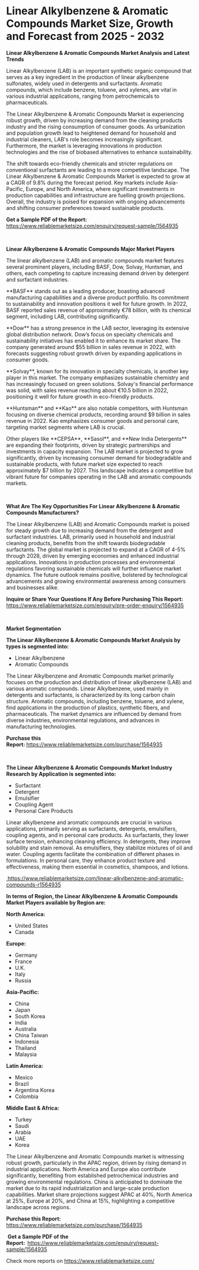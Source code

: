<p><h1>Linear Alkylbenzene & Aromatic Compounds Market Size, Growth and Forecast from 2025 - 2032</h1></p><p><strong>Linear Alkylbenzene & Aromatic Compounds Market Analysis and Latest Trends</strong></p>
<p><p>Linear Alkylbenzene (LAB) is an important synthetic organic compound that serves as a key ingredient in the production of linear alkylbenzene sulfonates, widely used in detergents and surfactants. Aromatic compounds, which include benzene, toluene, and xylenes, are vital in various industrial applications, ranging from petrochemicals to pharmaceuticals.</p><p>The Linear Alkylbenzene & Aromatic Compounds Market is experiencing robust growth, driven by increasing demand from the cleaning products industry and the rising consumption of consumer goods. As urbanization and population growth lead to heightened demand for household and industrial cleaners, LAB's role becomes increasingly significant. Furthermore, the market is leveraging innovations in production technologies and the rise of biobased alternatives to enhance sustainability.</p><p>The shift towards eco-friendly chemicals and stricter regulations on conventional surfactants are leading to a more competitive landscape. The Linear Alkylbenzene & Aromatic Compounds Market is expected to grow at a CAGR of 9.8% during the forecast period. Key markets include Asia-Pacific, Europe, and North America, where significant investments in production capabilities and infrastructure are fuelling growth projections. Overall, the industry is poised for expansion with ongoing advancements and shifting consumer preferences toward sustainable products.</p></p>
<p><strong>Get a Sample PDF of the Report:&nbsp;</strong> <a href="https://www.reliablemarketsize.com/enquiry/request-sample/1564935?utm_campaign=1991&utm_medium=2&utm_source=Github&utm_content=ia&utm_term=01022025&utm_id=linear-alkylbenzene-aromatic-compounds">https://www.reliablemarketsize.com/enquiry/request-sample/1564935</a></p>
<p>&nbsp;</p>
<p><strong>Linear Alkylbenzene & Aromatic Compounds Major Market Players</strong></p>
<p><p>The linear alkylbenzene (LAB) and aromatic compounds market features several prominent players, including BASF, Dow, Solvay, Huntsman, and others, each competing to capture increasing demand driven by detergent and surfactant industries.</p><p>**BASF** stands out as a leading producer, boasting advanced manufacturing capabilities and a diverse product portfolio. Its commitment to sustainability and innovation positions it well for future growth. In 2022, BASF reported sales revenue of approximately €78 billion, with its chemical segment, including LAB, contributing significantly.</p><p>**Dow** has a strong presence in the LAB sector, leveraging its extensive global distribution network. Dow’s focus on specialty chemicals and sustainability initiatives has enabled it to enhance its market share. The company generated around $55 billion in sales revenue in 2022, with forecasts suggesting robust growth driven by expanding applications in consumer goods.</p><p>**Solvay**, known for its innovation in specialty chemicals, is another key player in this market. The company emphasizes sustainable chemistry and has increasingly focused on green solutions. Solvay's financial performance was solid, with sales revenue reaching about €10.5 billion in 2022, positioning it well for future growth in eco-friendly products.</p><p>**Huntsman** and **Kao** are also notable competitors, with Huntsman focusing on diverse chemical products, recording around $9 billion in sales revenue in 2022. Kao emphasizes consumer goods and personal care, targeting market segments where LAB is crucial.</p><p>Other players like **CEPSA**, **Sasol**, and **New India Detergents** are expanding their footprints, driven by strategic partnerships and investments in capacity expansion. The LAB market is projected to grow significantly, driven by increasing consumer demand for biodegradable and sustainable products, with future market size expected to reach approximately $7 billion by 2027. This landscape indicates a competitive but vibrant future for companies operating in the LAB and aromatic compounds markets.</p></p>
<p>&nbsp;</p>
<p><strong>What Are The Key Opportunities For Linear Alkylbenzene & Aromatic Compounds Manufacturers?</strong></p>
<p><p>The Linear Alkylbenzene (LAB) and Aromatic Compounds market is poised for steady growth due to increasing demand from the detergent and surfactant industries. LAB, primarily used in household and industrial cleaning products, benefits from the shift towards biodegradable surfactants. The global market is projected to expand at a CAGR of 4-5% through 2028, driven by emerging economies and enhanced industrial applications. Innovations in production processes and environmental regulations favoring sustainable chemicals will further influence market dynamics. The future outlook remains positive, bolstered by technological advancements and growing environmental awareness among consumers and businesses alike.</p></p>
<p><strong>Inquire or Share Your Questions If Any Before Purchasing This Report:</strong> <a href="https://www.reliablemarketsize.com/enquiry/pre-order-enquiry/1564935?utm_campaign=1991&utm_medium=2&utm_source=Github&utm_content=ia&utm_term=01022025&utm_id=linear-alkylbenzene-aromatic-compounds">https://www.reliablemarketsize.com/enquiry/pre-order-enquiry/1564935</a></p>
<p>&nbsp;</p>
<p><strong>Market Segmentation</strong></p>
<p><strong>The Linear Alkylbenzene & Aromatic Compounds Market Analysis by types is segmented into:</strong></p>
<p><ul><li>Linear Alkylbenzene</li><li>Aromatic Compounds</li></ul></p>
<p><p>The Linear Alkylbenzene and Aromatic Compounds market primarily focuses on the production and distribution of linear alkylbenzene (LAB) and various aromatic compounds. Linear Alkylbenzene, used mainly in detergents and surfactants, is characterized by its long carbon chain structure. Aromatic compounds, including benzene, toluene, and xylene, find applications in the production of plastics, synthetic fibers, and pharmaceuticals. The market dynamics are influenced by demand from diverse industries, environmental regulations, and advances in manufacturing technologies.</p></p>
<p><strong>Purchase this Report:&nbsp;</strong><a href="https://www.reliablemarketsize.com/purchase/1564935?utm_campaign=1991&utm_medium=2&utm_source=Github&utm_content=ia&utm_term=01022025&utm_id=linear-alkylbenzene-aromatic-compounds">https://www.reliablemarketsize.com/purchase/1564935</a></p>
<p>&nbsp;</p>
<p><strong>The Linear Alkylbenzene & Aromatic Compounds Market Industry Research by Application is segmented into:</strong></p>
<p><ul><li>Surfactant</li><li>Detergent</li><li>Emulsifier</li><li>Coupling Agent</li><li>Personal Care Products</li></ul></p>
<p><p>Linear alkylbenzene and aromatic compounds are crucial in various applications, primarily serving as surfactants, detergents, emulsifiers, coupling agents, and in personal care products. As surfactants, they lower surface tension, enhancing cleaning efficiency. In detergents, they improve solubility and stain removal. As emulsifiers, they stabilize mixtures of oil and water. Coupling agents facilitate the combination of different phases in formulations. In personal care, they enhance product texture and effectiveness, making them essential in cosmetics, shampoos, and lotions.</p></p>
<p><a href="https://www.reliablemarketsize.com/linear-alkylbenzene-and-aromatic-compounds-r1564935?utm_campaign=1991&utm_medium=2&utm_source=Github&utm_content=ia&utm_term=01022025&utm_id=linear-alkylbenzene-aromatic-compounds">&nbsp;https://www.reliablemarketsize.com/linear-alkylbenzene-and-aromatic-compounds-r1564935</a></p>
<p><strong>In terms of Region, the Linear Alkylbenzene & Aromatic Compounds Market Players available by Region are:</strong></p>
<p>
    <p> <strong> North America: </strong>
        <ul>
            <li>United States</li>
            <li>Canada</li>
        </ul>
        </p> 
    <p> <strong> Europe: </strong>
        <ul>
            <li>Germany</li>
            <li>France</li>
            <li>U.K.</li>
            <li>Italy</li>
            <li>Russia</li>
        </ul>
        </p> 
    <p> <strong> Asia-Pacific: </strong>
        <ul>
            <li>China</li>
            <li>Japan</li>
            <li>South Korea</li>
            <li>India</li>
            <li>Australia</li>
            <li>China Taiwan</li>
            <li>Indonesia</li>
            <li>Thailand</li>
            <li>Malaysia</li>
        </ul>
        </p> 
    <p> <strong> Latin America: </strong>
        <ul>
            <li>Mexico</li>
            <li>Brazil</li>
            <li>Argentina Korea</li>
            <li>Colombia</li>
        </ul>
        </p> 
    <p> <strong> Middle East & Africa: </strong>
        <ul>
            <li>Turkey</li>
            <li>Saudi</li>
            <li>Arabia</li>
            <li>UAE</li>
            <li>Korea</li>
        </ul>
    </p>
    </p>
<p><p>The Linear Alkylbenzene and Aromatic Compounds market is witnessing robust growth, particularly in the APAC region, driven by rising demand in industrial applications. North America and Europe also contribute significantly, benefiting from established petrochemical industries and growing environmental regulations. China is anticipated to dominate the market due to its rapid industrialization and large-scale production capabilities. Market share projections suggest APAC at 40%, North America at 25%, Europe at 20%, and China at 15%, highlighting a competitive landscape across regions.</p></p>
<p><strong>Purchase this Report: </strong><a href="https://www.reliablemarketsize.com/purchase/1564935?utm_campaign=1991&utm_medium=2&utm_source=Github&utm_content=ia&utm_term=01022025&utm_id=linear-alkylbenzene-aromatic-compounds">https://www.reliablemarketsize.com/purchase/1564935</a></p>
<p>&nbsp;<strong>Get a Sample PDF of the Report:&nbsp;&nbsp;</strong><a href="https://www.reliablemarketsize.com/enquiry/request-sample/1564935?utm_campaign=1991&utm_medium=2&utm_source=Github&utm_content=ia&utm_term=01022025&utm_id=linear-alkylbenzene-aromatic-compounds">https://www.reliablemarketsize.com/enquiry/request-sample/1564935</a></p>
<p><strong></strong></p>
<p>Check more reports on <a href="https://www.reliablemarketsize.com/?utm_campaign=1991&utm_medium=2&utm_source=Github&utm_content=ia&utm_term=01022025&utm_id=linear-alkylbenzene-aromatic-compounds">https://www.reliablemarketsize.com/</a></p>